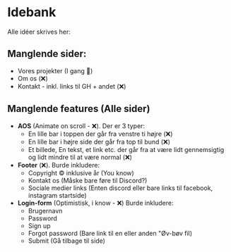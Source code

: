 # Idebank
Alle idéer skrives her:

## Manglende sider:
 - Vores projekter (I gang 🚚)
 - Om os (❌)
 - Kontakt - inkl. links til GH + andet (❌)

## Manglende features (Alle sider)
 - **AOS** (Animate on scroll - ❌). Der er 3 typer:
   - En lille bar i toppen der går fra venstre ti højre (❌)
   - En lille bar i højre side der går fra top til bund (❌)
   - Et billede, En tekst, et link etc. der går fra at være lidt gennemsigtig og lidt mindre til at være normal (❌)
 - **Footer** (❌). Burde inkludere:
   - Copyright &copy; inklusive år (You know)
   - Kontakt os (Måske bare føre til Discord?)
   - Sociale medier links (Enten discord eller bare links til facebook, instagram startside)
 - **Login-form** (Optimistisk, i know - ❌) Burde inkludere:
   - Brugernavn
   - Password
   - Sign up
   - Forgot password (Bare link til en eller anden "Øv-bøv fil)
   - Submit (Gå tilbage til side)
 

